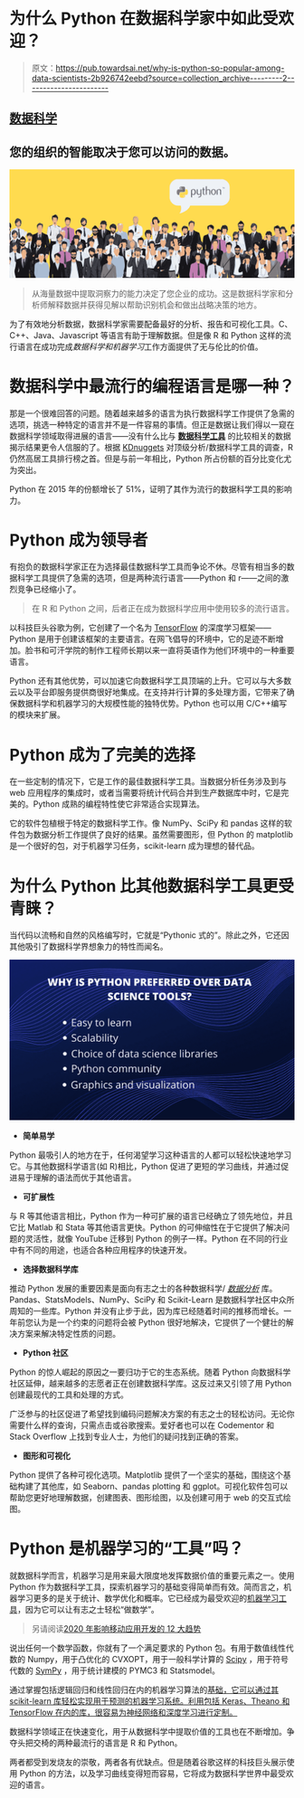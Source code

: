 # 为什么 Python 在数据科学家中如此受欢迎？

> 原文：<https://pub.towardsai.net/why-is-python-so-popular-among-data-scientists-2b926742eebd?source=collection_archive---------2----------------------->

## [数据科学](https://towardsai.net/p/category/data-science)

## 您的组织的智能取决于您可以访问的数据。

![](img/8cf993fdfc01ad21ffd9c13b58770186.png)

> 从海量数据中提取洞察力的能力决定了您企业的成功。这是数据科学家和分析师解释数据并获得见解以帮助识别机会和做出战略决策的地方。

为了有效地分析数据，数据科学家需要配备最好的分析、报告和可视化工具。C、C++、Java、Javascript 等语言有助于理解数据。但是像 R 和 Python 这样的流行语言在成功完成*数据科学和机器学习*工作方面提供了无与伦比的价值。

# 数据科学中最流行的编程语言是哪一种？

那是一个很难回答的问题。随着越来越多的语言为执行数据科学工作提供了急需的选项，挑选一种特定的语言并不是一件容易的事情。但正是数据让我们得以一窥在数据科学领域取得进展的语言——没有什么比与 [**数据科学工具**](https://marutitech.com/data-science-useful-businesses/) 的比较相关的数据揭示结果更令人信服的了。根据 [KDnuggets](http://www.kdnuggets.com/2016/06/r-python-top-analytics-data-mining-data-science-software.html) 对顶级分析/数据科学工具的调查，R 仍然高居工具排行榜之首。但是与前一年相比，Python 所占份额的百分比变化尤为突出。

Python 在 2015 年的份额增长了 51%，证明了其作为流行的数据科学工具的影响力。

# Python 成为领导者

有抱负的数据科学家正在为选择最佳数据科学工具而争论不休。尽管有相当多的数据科学工具提供了急需的选项，但是两种流行语言——Python 和 r——之间的激烈竞争已经缩小了。

> 在 R 和 Python 之间，后者正在成为数据科学应用中使用较多的流行语言。

以科技巨头谷歌为例，它创建了一个名为 [TensorFlow](https://www.tensorflow.org/) 的深度学习框架——Python 是用于创建该框架的主要语言。在网飞倡导的环境中，它的足迹不断增加。脸书和可汗学院的制作工程师长期以来一直将英语作为他们环境中的一种重要语言。

Python 还有其他优势，可以加速它向数据科学工具顶端的上升。它可以与大多数云以及平台即服务提供商很好地集成。在支持并行计算的多处理方面，它带来了确保数据科学和机器学习的大规模性能的独特优势。Python 也可以用 C/C++编写的模块来扩展。

# Python 成为了完美的选择

在一些定制的情况下，它是工作的最佳数据科学工具。当数据分析任务涉及到与 web 应用程序的集成时，或者当需要将统计代码合并到生产数据库中时，它是完美的。Python 成熟的编程特性使它非常适合实现算法。

它的软件包植根于特定的数据科学工作。像 NumPy、SciPy 和 pandas 这样的软件包为数据分析工作提供了良好的结果。虽然需要图形，但 Python 的 matplotlib 是一个很好的包，对于机器学习任务，scikit-learn 成为理想的替代品。

# 为什么 Python 比其他数据科学工具更受青睐？

当代码以流畅和自然的风格编写时，它就是“Pythonic 式的”。除此之外，它还因其他吸引了数据科学界想象力的特性而闻名。

![](img/2e94501fa60dc5e76d8c45f0dfe7cec0.png)

*   **简单易学**

Python 最吸引人的地方在于，任何渴望学习这种语言的人都可以轻松快速地学习它。与其他数据科学语言(如 R)相比，Python 促进了更短的学习曲线，并通过促进易于理解的语法而优于其他语言。

*   **可扩展性**

与 R 等其他语言相比，Python 作为一种可扩展的语言已经确立了领先地位，并且它比 Matlab 和 Stata 等其他语言更快。Python 的可伸缩性在于它提供了解决问题的灵活性，就像 YouTube 迁移到 Python 的例子一样。Python 在不同的行业中有不同的用途，也适合各种应用程序的快速开发。

*   **选择数据科学库**

推动 Python 发展的重要因素是面向有志之士的各种数据科学/ [*数据分析*](https://marutitech.com/trends-data-analytics-bi/) 库。Pandas、StatsModels、NumPy、SciPy 和 Scikit-Learn 是数据科学社区中众所周知的一些库。Python 并没有止步于此，因为库已经随着时间的推移而增长。一年前您认为是一个约束的问题将会被 Python 很好地解决，它提供了一个健壮的解决方案来解决特定性质的问题。

*   **Python 社区**

Python 的惊人崛起的原因之一要归功于它的生态系统。随着 Python 向数据科学社区延伸，越来越多的志愿者正在创建数据科学库。这反过来又引领了用 Python 创建最现代的工具和处理的方式。

广泛参与的社区促进了希望找到编码问题解决方案的有志之士的轻松访问。无论你需要什么样的查询，只需点击或谷歌搜索。爱好者也可以在 Codementor 和 Stack Overflow 上找到专业人士，为他们的疑问找到正确的答案。

*   **图形和可视化**

Python 提供了各种可视化选项。Matplotlib 提供了一个坚实的基础，围绕这个基础构建了其他库，如 Seaborn、pandas plotting 和 ggplot。可视化软件包可以帮助您更好地理解数据，创建图表、图形绘图，以及创建可用于 web 的交互式绘图。

# Python 是机器学习的“工具”吗？

就数据科学而言，机器学习是用来最大限度地发挥数据价值的重要元素之一。使用 Python 作为数据科学工具，探索机器学习的基础变得简单而有效。简而言之，机器学习更多的是关于统计、数学优化和概率。它已经成为最受欢迎的[机器学习工具](https://marutitech.com/machine-learning-predictive-analytics/)，因为它可以让有志之士轻松“做数学”。

> 另请阅读[2020 年影响移动应用开发的 12 大趋势](https://blog.goodaudience.com/top-12-trends-shaping-mobile-application-development-in-2020-85cdfaf81ffb)

说出任何一个数学函数，你就有了一个满足要求的 Python 包。有用于数值线性代数的 Numpy，用于凸优化的 CVXOPT，用于一般科学计算的 [Scipy](https://www.scipy.org/) ，用于符号代数的 [SymPy](https://www.sympy.org/en/index.html) ，用于统计建模的 PYMC3 和 Statsmodel。

通过掌握包括逻辑回归和线性回归在内的机器学习算法的[基础，它可以通过其 scikit-learn 库轻松实现用于预测的机器学习系统。利用包括 Keras、Theano 和 TensorFlow 在内的库，很容易为神经网络和深度学习进行定制。](https://marutitech.com/artificial-intelligence-and-machine-learning/)

数据科学领域正在快速变化，用于从数据科学中提取价值的工具也在不断增加。争夺头把交椅的两种最流行的语言是 R 和 Python。

两者都受到发烧友的崇敬，两者各有优缺点。但是随着谷歌这样的科技巨头展示使用 Python 的方法，以及学习曲线变得短而容易，它将成为数据科学世界中最受欢迎的语言。